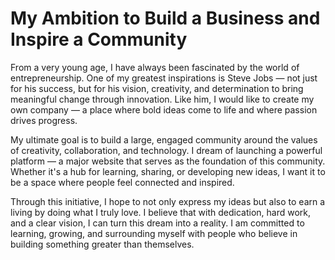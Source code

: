 <title>Zoin's entreprise</title>

<h1>My Ambition to Build a Business and Inspire a Community</h1>

<p>From a very young age, I have always been fascinated by the world of entrepreneurship. One of my greatest inspirations is Steve Jobs — not just for his success, but for his vision, creativity, and determination to bring meaningful change through innovation. Like him, I would like to create my own company — a place where bold ideas come to life and where passion drives progress.

My ultimate goal is to build a large, engaged community around the values of creativity, collaboration, and technology. I dream of launching a powerful platform — a major website that serves as the foundation of this community. Whether it's a hub for learning, sharing, or developing new ideas, I want it to be a space where people feel connected and inspired.

Through this initiative, I hope to not only express my ideas but also to earn a living by doing what I truly love. I believe that with dedication, hard work, and a clear vision, I can turn this dream into a reality. I am committed to learning, growing, and surrounding myself with people who believe in building something greater than themselves.</p>


